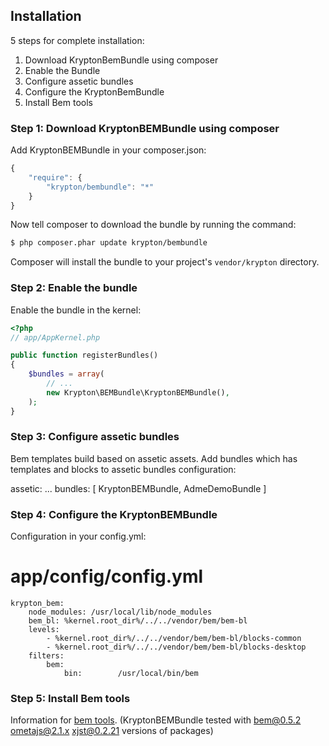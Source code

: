 ## Installation

5 steps for complete installation:

1. Download KryptonBemBundle using composer
2. Enable the Bundle
3. Configure assetic bundles
4. Configure the KryptonBemBundle
5. Install Bem tools

### Step 1: Download KryptonBEMBundle using composer

Add KryptonBEMBundle in your composer.json:

```js
{
    "require": {
        "krypton/bembundle": "*"
    }
}
```

Now tell composer to download the bundle by running the command:

``` bash
$ php composer.phar update krypton/bembundle
```

Composer will install the bundle to your project's `vendor/krypton` directory.

### Step 2: Enable the bundle

Enable the bundle in the kernel:

``` php
<?php
// app/AppKernel.php

public function registerBundles()
{
    $bundles = array(
        // ...
        new Krypton\BEMBundle\KryptonBEMBundle(),
    );
}
```

### Step 3: Configure assetic bundles

Bem templates build based on assetic assets.
Add bundles which has templates and blocks to assetic bundles configuration:

assetic:
    ...
    bundles:        [ KryptonBEMBundle, AdmeDemoBundle ]


### Step 4: Configure the KryptonBEMBundle

Configuration in your config.yml:

# app/config/config.yml
    krypton_bem:
        node_modules: /usr/local/lib/node_modules
        bem_bl: %kernel.root_dir%/../../vendor/bem/bem-bl
        levels:
            - %kernel.root_dir%/../../vendor/bem/bem-bl/blocks-common
            - %kernel.root_dir%/../../vendor/bem/bem-bl/blocks-desktop
        filters:
            bem: 
                bin:        /usr/local/bin/bem

### Step 5: Install Bem tools

Information for  [bem tools](https://github.com/bem/bem-tools).
(KryptonBEMBundle tested with  bem@0.5.2 ometajs@2.1.x xjst@0.2.21 versions of packages)